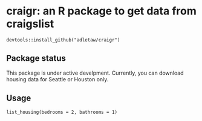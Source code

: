 # craigr: an R package to get data from craigslist

`devtools::install_github("adletaw/craigr")`

## Package status

This package is under active develpment.  Currently, you can download housing
data for Seattle or Houston only.

## Usage

`list_housing(bedrooms = 2, bathrooms = 1)`
